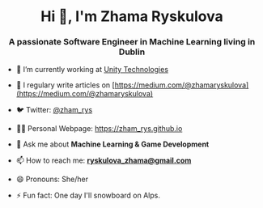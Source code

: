 <h1 align="center">Hi 👋, I'm Zhama Ryskulova </h1>
<h3 align="center">A passionate Software Engineer in Machine Learning living in Dublin </h3>

- 🔭 I’m currently working at [Unity Technologies](https://blogs.unity3d.com/category/machine-learning/)

- 📝 I regulary write articles on [https://medium.com/@zhamaryskulova](https://medium.com/@zhamaryskulova)

- 🐦 Twitter: [@zham_rys](https://twitter.com/zham_rys)

- 👨‍💻 Personal Webpage: https://zham_rys.github.io

- 💬 Ask me about **Machine Learning & Game Development**

- 📫 How to reach me: **ryskulova_zhama@gmail.com**

- 😄 Pronouns: She/her

- ⚡ Fun fact: One day I'll snowboard on Alps.
